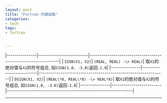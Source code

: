 ```yaml
---
layout: post
title: "Fortran 内建函数"
categories:
- tech
tags:
- fortran


---
```


|---------------|-------------------------|---------------------------------------------------------------|
| `SIGN(X1, X2)`| `(REAL, REAL) -\> REAL)`|  取`X1`的绝对值与`X2`的符号组合, 如`SIGN(1.0, -3.0)`返回`-1.0`|
|---------------|-------------------------|---------------------------------------------------------------|
| `DSIGN(X1, X2)`| `(REAL\*8, REAL\*8) -\> REAL*8)`| 取`X1`的绝对值与`X2`的符号组合, 如`SIGN(1.0, -3.0)`返回`-1.0`|
|---------------|-------------------------|---------------------------------------------------------------|

-----

